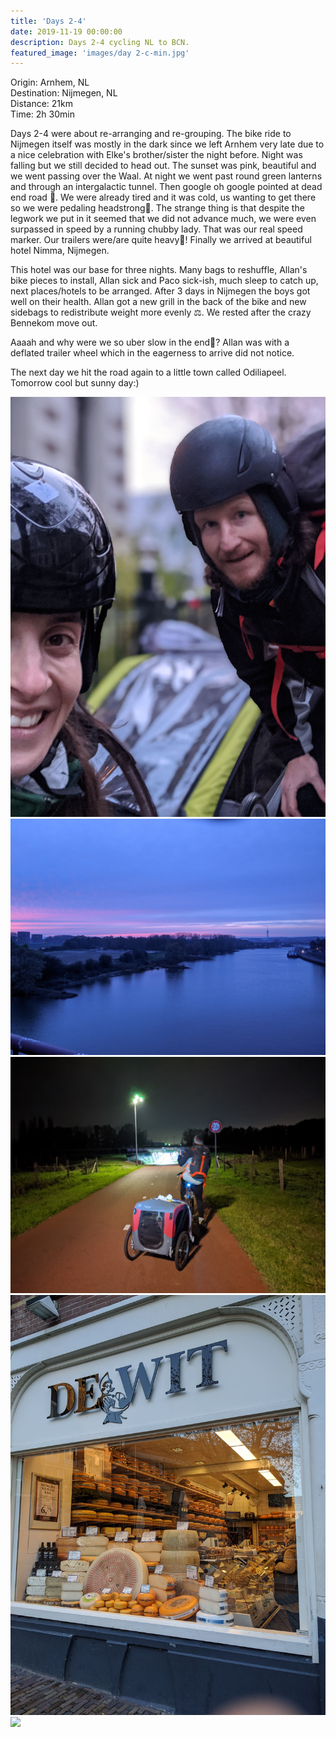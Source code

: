 ```yaml
---
title: 'Days 2-4'
date: 2019-11-19 00:00:00
description: Days 2-4 cycling NL to BCN.
featured_image: 'images/day 2-c-min.jpg'
---
```


Origin: Arnhem, NL <br>
Destination: Nijmegen, NL <br>
Distance: 21km <br>
Time: 2h 30min <br>

Days 2-4 were about re-arranging and re-grouping. The bike ride to Nijmegen itself was mostly in the dark since we left Arnhem very late due to a nice celebration with Elke's brother/sister the night before. Night was falling but we still decided to head out. The sunset was pink, beautiful and we went passing over the Waal. At night we went past round green lanterns and through an intergalactic tunnel. Then google oh google pointed at dead end road 📍. We were already tired and it was cold, us wanting to get there so we were pedaling headstrong💨. The strange thing is that despite the legwork we put in it seemed that we did not advance much, we were even surpassed in speed by a running chubby lady. That was our real speed marker. Our trailers were/are quite heavy🐷! Finally we arrived at beautiful hotel Nimma, Nijmegen.

This hotel was our base for three nights. Many bags to reshuffle, Allan's bike pieces to install, Allan sick and Paco sick-ish, much sleep to catch up, next places/hotels to be arranged. After 3 days in Nijmegen the boys got well on their health. Allan got a new grill in the back of the bike and new sidebags to redistribute weight more evenly ⚖. We rested after the crazy Bennekom move out.

Aaaah and why were we so uber slow in the end🐢? Allan was with a deflated trailer wheel which in the eagerness to arrive did not notice.

The next day we hit the road again to a little town called Odiliapeel. Tomorrow cool but sunny day:)

<div class="gallery" data-columns="2">
	<img src="/images/day 2-a-min.jpg">
	<img src="/images/day 2-b-min.jpg">
	<img src="/images/day 2-c-min.jpg">
	<img src="/images/day 2-d-min.jpg">
	<img src="/images/day 2-e-min.jpg">
</div>
